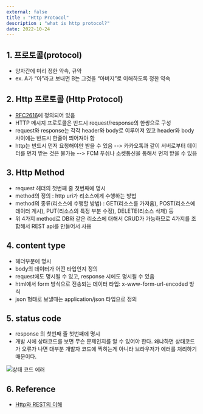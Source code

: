 ```yaml
---
external: false
title : "Http Protocol"
description : "what is http protocol?"
date: 2022-10-24
---
```


## 1. 프로토콜(protocol)

- 양자간에 미리 정한 약속, 규약
- ex. A가 “아”라고 보내면 B는 그것을 “아버지”로 이해하도록 정한 약속

## 2. Http 프로토콜 (Http Protocol)

- [RFC2616](https://www.rfc-editor.org/rfc/rfc2616)에 정의되어 있음
- HTTP 메시지 프로토콜은 반드시 request/response의 한쌍으로 구성
- request와 response는 각각 header와 body로 이루어져 있고 header와 body 사이에는 반드시 한줄이 띄어져야 함
- http는 반드시 먼저 요청해야만 받을 수 있음 --> 카카오톡과 같이 서버로부터 데이터를 먼저 받는 것은 불가능 --> FCM 푸쉬나 소켓통신을 통해서 먼저 받을 수 있음

## 3. Http Method

- request 헤더의 첫번째 줄 첫번째에 명시
- method의 정의 : http uri가 리소스에게 수행하는 방법
- method의 종류(리소스에 수행할 방법) : GET(리소스를 가져옴), POST(리소스에 데이터 게시), PUT(리소스의 특정 부분 수정), DELETE(리소스 삭제) 등
- 위 4가지 method로 DB와 같은 리소스에 대해서 CRUD가 가능하므로 4가지를 조합해서 REST api를 만들어서 사용

## 4. content type

- 헤더부분에 명시
- body의 데이터가 어떤 타입인지 정의
- request에도 명시될 수 있고, response 시에도 명시될 수 있음
- html에서 form 방식으로 전송되는 데이터 타입: x-www-form-url-encoded 방식
- json 형태로 보낼때는 application/json 타입으로 정의

## 5. status code

- response 의 첫번째 줄 첫번째에 명시
- 개발 시에 상태코드를 보면 무슨 문제인지를 알 수 있어야 한다. 왜냐하면 상태코드가 오류가 나면 대부분 개발자 코드에 찍히는게 아니라 브라우저가 에러를 처리하기 때문이다.

![상태 코드 에러](/images/4xx_error.png)

## 6. Reference

- [Http와 REST의 이해](https://eastflag.co.kr/fullstack/http_protocol/)
